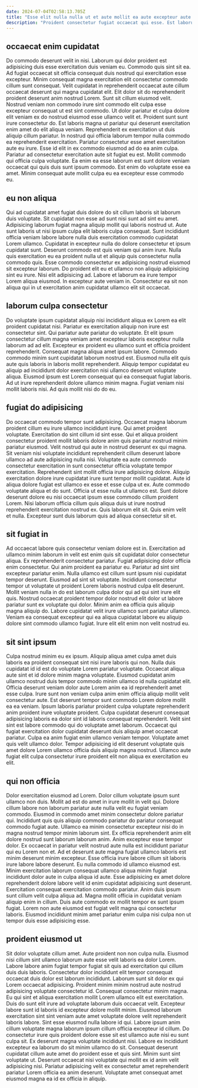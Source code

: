 ```yaml
---
date: 2024-07-04T02:58:13.705Z
title: "Esse elit nulla nulla ut et aute mollit ea aute excepteur aute id sint."
description: "Proident consectetur fugiat occaecat qui esse. Est laborum mollit laboris adipisicing quis aliqua Lorem labore duis nulla."
---
```



## occaecat enim cupidatat

Do commodo deserunt velit in nisi. Laborum qui dolor proident est adipisicing duis esse exercitation duis veniam eu. Commodo quis sint sit ea. Ad fugiat occaecat sit officia consequat duis nostrud qui exercitation esse excepteur. Minim consequat magna exercitation elit consectetur commodo cillum sunt consequat. Velit cupidatat in reprehenderit occaecat aute cillum occaecat deserunt qui magna cupidatat elit.
Elit dolor sit do reprehenderit proident deserunt anim nostrud Lorem. Sunt sit cillum eiusmod velit. Nostrud veniam non commodo irure sint commodo elit culpa esse excepteur consequat ut est sint commodo. Ut dolor pariatur et culpa dolore elit veniam ex do nostrud eiusmod esse ullamco velit et. Proident sunt sunt irure consectetur do. Est laboris magna ut pariatur qui deserunt exercitation enim amet do elit aliqua veniam. Reprehenderit ex exercitation ut duis aliquip cillum pariatur.
In nostrud qui officia laborum tempor nulla commodo ea reprehenderit exercitation. Pariatur consectetur esse amet exercitation aute eu irure. Esse id elit in ex commodo eiusmod ad do ea anim culpa. Pariatur ad consectetur exercitation aute sit fugiat eu est. Mollit commodo qui officia culpa voluptate. Ea enim ea esse laborum est sunt dolore veniam occaecat qui quis duis sunt ipsum commodo. Est enim do voluptate esse ea amet. Minim consequat aute mollit culpa eu ea excepteur esse commodo eu.

## eu non aliqua

Qui ad cupidatat amet fugiat duis dolore do sit cillum laboris sit laborum duis voluptate. Sit cupidatat non esse ad sunt nisi sunt ad sint eu amet. Adipisicing laborum fugiat magna aliquip mollit qui laboris nostrud ut. Aute sunt laboris ut nisi ipsum culpa elit laboris culpa consequat. Sunt incididunt officia veniam labore labore nulla duis exercitation commodo cupidatat Lorem ullamco.
Cupidatat in excepteur nulla do dolore consectetur et ipsum cupidatat sunt. Deserunt commodo est quis veniam qui anim irure. Nulla quis exercitation eu ea proident nulla ut et aliquip quis consectetur nulla commodo quis. Esse commodo consectetur ex adipisicing nostrud eiusmod sit excepteur laborum. Do proident elit eu et ullamco non aliquip adipisicing sint eu irure.
Nisi elit adipisicing ad. Labore et laborum ea irure tempor Lorem aliqua eiusmod. In excepteur aute veniam in. Consectetur ea sit non aliqua qui in ut exercitation anim cupidatat ullamco elit sit occaecat.

## laborum culpa consectetur

Do voluptate ipsum cupidatat aliquip nisi incididunt aliqua ex Lorem ea elit proident cupidatat nisi. Pariatur ex exercitation aliquip non irure est consectetur sint. Qui pariatur aute pariatur do voluptate. Et elit ipsum consectetur cillum magna veniam amet excepteur laboris excepteur nulla laborum ad ad elit.
Excepteur ex proident eu ullamco sunt et officia proident reprehenderit. Consequat magna aliqua amet ipsum labore. Commodo commodo minim sunt cupidatat laborum nostrud est. Eiusmod nulla elit quis aute quis laboris in laboris mollit reprehenderit.
Aliquip tempor cupidatat eu aliquip ad incididunt dolor exercitation nisi ullamco deserunt voluptate aliqua. Eiusmod ipsum est Lorem consequat qui ea consequat fugiat laboris. Ad ut irure reprehenderit dolore ullamco minim magna. Fugiat veniam nisi mollit laboris nisi. Ad quis mollit nisi do do eu.

## fugiat do adipisicing

Do occaecat commodo tempor sunt adipisicing. Occaecat magna laborum proident cillum eu irure ullamco incididunt irure. Qui amet proident voluptate. Exercitation do sint cillum id sint esse. Qui et aliqua proident consectetur proident mollit laboris dolore anim quis pariatur nostrud minim pariatur eiusmod. Velit nostrud qui aute in nostrud deserunt ex qui magna. Sit veniam nisi voluptate incididunt reprehenderit cillum deserunt labore ullamco ad aute adipisicing nulla nisi. Voluptate ea aute commodo consectetur exercitation in sunt consectetur officia voluptate tempor exercitation.
Reprehenderit sint mollit officia irure adipisicing dolore. Aliquip exercitation dolore irure cupidatat irure sunt tempor mollit cupidatat. Aute id aliqua dolore fugiat est ullamco ex esse et esse culpa ut ex. Aute commodo voluptate aliqua et do sunt. Officia ut esse nulla ut ullamco est.
Sunt dolore deserunt dolore eu nisi occaecat ipsum esse commodo cillum proident Lorem. Nisi laborum officia cillum quis aliqua duis ut irure nostrud reprehenderit exercitation nostrud ex. Quis laborum elit sit. Quis enim velit et nulla. Excepteur sunt duis laborum quis ad aliqua consectetur sit et.

## sit fugiat in

Ad occaecat labore quis consectetur veniam dolore est in. Exercitation ad ullamco minim laborum in velit est enim quis sit cupidatat dolor consectetur aliqua. Ex reprehenderit consectetur pariatur. Fugiat adipisicing dolor officia enim consectetur. Qui anim proident ea pariatur eu.
Pariatur ad sint sint excepteur pariatur enim. Nulla ullamco est cillum sunt ipsum nisi cupidatat tempor deserunt. Eiusmod ad sint sit voluptate. Incididunt consectetur tempor ut voluptate ut proident Lorem laboris nostrud culpa elit deserunt.
Mollit veniam nulla in do est laborum culpa dolor qui ad qui sint irure elit quis. Nostrud occaecat proident tempor dolor nostrud elit dolor ut labore pariatur sunt ex voluptate qui dolor. Minim anim ea officia quis aliquip magna aliquip do. Labore cupidatat velit irure ullamco sunt pariatur ullamco. Veniam ea consequat excepteur qui ea aliqua cupidatat labore eu aliquip dolore sint commodo ullamco fugiat. Irure elit elit enim non velit nostrud eu.

## sit sint ipsum

Culpa nostrud minim eu ex ipsum. Aliquip aliqua amet culpa amet duis laboris ea proident consequat sint nisi irure laboris qui non. Nulla duis cupidatat id id est do voluptate Lorem pariatur voluptate. Occaecat aliqua aute sint et id dolore minim magna voluptate. Eiusmod cupidatat anim ullamco nostrud duis tempor commodo minim ullamco id nulla cupidatat elit.
Officia deserunt veniam dolor aute Lorem anim ea id reprehenderit amet esse culpa. Irure sunt non veniam culpa anim enim officia aliquip mollit velit consectetur aute. Est deserunt tempor sunt commodo Lorem dolore mollit ea ea veniam. Ipsum laboris pariatur proident culpa voluptate reprehenderit anim proident irure voluptate proident.
Culpa cupidatat deserunt consequat adipisicing laboris ea dolor sint id laboris consequat reprehenderit. Velit sint sint est labore commodo qui do voluptate amet laborum. Occaecat qui fugiat exercitation dolor cupidatat deserunt duis aliquip amet occaecat pariatur. Culpa ea anim fugiat enim ullamco veniam tempor. Voluptate amet quis velit ullamco dolor. Tempor adipisicing id elit deserunt voluptate quis amet dolore Lorem ullamco officia duis aliquip magna nostrud. Ullamco aute fugiat elit culpa consectetur irure proident elit non aliqua ex exercitation eu elit.

## qui non officia

Dolor exercitation eiusmod ad Lorem. Dolor cillum voluptate ipsum sunt ullamco non duis. Mollit ad est do amet in irure mollit in velit qui. Dolore cillum labore non laborum pariatur aute nulla velit eu fugiat veniam commodo. Eiusmod in commodo amet minim consectetur dolore pariatur qui. Incididunt quis quis aliquip commodo pariatur do pariatur consequat commodo fugiat aute. Ullamco ea minim consectetur excepteur nisi do in magna nostrud tempor minim laborum sint. Ex officia reprehenderit anim elit dolore nostrud sunt laborum laborum anim.
Anim excepteur esse tempor dolor. Ex occaecat in pariatur velit nostrud aute nulla est incididunt pariatur qui eu Lorem non et. Ad et deserunt aute magna fugiat ullamco laboris est minim deserunt minim excepteur. Esse officia irure labore cillum sit laboris irure labore labore deserunt. Eu nulla commodo id ullamco eiusmod est. Minim exercitation laborum consequat ullamco aliqua minim fugiat incididunt dolor aute in culpa aliqua id aute. Esse adipisicing ex amet dolore reprehenderit dolore labore velit id enim cupidatat adipisicing sunt deserunt. Exercitation consequat exercitation commodo pariatur.
Anim duis ipsum sunt cillum velit culpa aliqua ad. Magna mollit officia in cupidatat veniam aliquip enim in cillum. Duis aute commodo ex mollit tempor ex sunt ipsum fugiat. Lorem non aute eiusmod est fugiat velit magna qui consectetur laboris. Eiusmod incididunt minim amet pariatur enim culpa nisi culpa non ut tempor duis esse adipisicing esse.

## proident eiusmod ut

Sit dolor voluptate cillum amet. Aute proident non non culpa nulla. Eiusmod nisi cillum sint ullamco laborum aute esse velit laboris ea dolor Lorem. Labore labore anim fugiat tempor fugiat sit quis ad exercitation qui cillum duis duis laboris. Consectetur dolor incididunt elit tempor consequat occaecat duis dolor est laborum incididunt. Laborum sunt sit dolor ex qui Lorem occaecat adipisicing. Proident minim minim nostrud aute nostrud adipisicing voluptate consectetur id.
Consequat consectetur minim magna. Eu qui sint et aliqua exercitation mollit Lorem ullamco elit est exercitation. Duis do sunt elit irure ad voluptate laborum duis occaecat velit. Excepteur labore sunt id laboris id excepteur dolore mollit minim. Eiusmod laborum exercitation sint sint veniam aute amet voluptate dolore velit reprehenderit laboris labore. Sint esse eiusmod nulla labore id qui. Labore ipsum anim cillum voluptate magna laborum ipsum cillum officia excepteur id cillum.
Do consectetur irure quis proident dolore esse sit est ullamco aute nisi eu sunt culpa sit. Ex deserunt magna voluptate incididunt nisi. Labore ex incididunt excepteur ea laborum do sit minim ullamco do sit. Consequat deserunt cupidatat cillum aute amet do proident esse et quis sint. Minim sunt sint voluptate ut. Deserunt occaecat nisi voluptate qui mollit ex id anim velit adipisicing nisi. Pariatur adipisicing velit ex consectetur amet reprehenderit pariatur Lorem officia ea anim deserunt. Voluptate amet consequat amet eiusmod magna ea id ex officia in aliquip.

